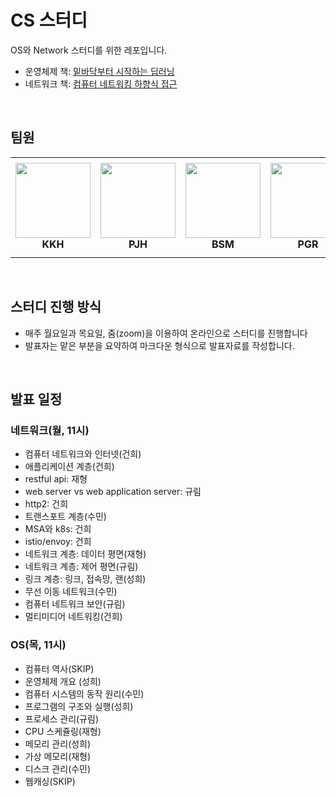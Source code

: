 # CS 스터디

OS와 Network 스터디를 위한 레포입니다.

- 운영체제 책: [밑바닥부터 시작하는 딥러닝](http://www.yes24.com/Product/Goods/34970929)
- 네트워크 책: [컴퓨터 네트워킹 하향식 접근](http://www.yes24.com/Product/Goods/45543957?OzSrank=1)

<br />

## 팀원

<table>
    <tr height="160px">
        <td align="center" width="150px">
            <a href="https://github.com/KeonHee"><img height="120px" width="120px" src="https://avatars.githubusercontent.com/u/16450962?v=4"/></a>
            <br />
            <strong>KKH</strong>
        </td>
        <td align="center" width="150px">
            <a href="https://github.com/Jay-Ppark"><img height="120px" width="120px" src="https://avatars.githubusercontent.com/u/29303223?v=4"/></a>
            <br />
            <strong>PJH</strong>
        </td>
        <td align="center" width="150px">
            <a href="https://github.com/bsm8734"><img height="120px" width="120px" src="https://avatars.githubusercontent.com/u/35002768?s=460&v=4"/></a>
            <br />
            <strong>BSM</strong>
        </td>
        <td align="center" width="150px">
            <a href="https://github.com/gyurim"><img height="120px" width="120px" src="https://avatars.githubusercontent.com/u/31344894?v=4"/></a>
            <br />
            <strong>PGR</strong>
        </td>
        <td align="center" width="150px">
            <a href="https://github.com/ParkSungHee"><img height="120px" width="120px" src="https://avatars.githubusercontent.com/u/22094204?v=4"/></a>
            <br />
            <strong>PSH</strong>
        </td>
    </tr>
</table>

<br />

## 스터디 진행 방식

- 매주 월요일과 목요일, 줌(zoom)을 이용하여 온라인으로 스터디를 진행합니다
- 발표자는 맡은 부분을 요약하여 마크다운 형식으로 발표자료를 작성합니다.

<br />

## 발표 일정

### 네트워크(월, 11시)

- 컴퓨터 네트워크와 인터넷(건희)
- 애플리케이션 계층(건희)
- restful api: 재형
- web server vs web application server: 규림
- http2: 건희
- 트랜스포트 계층(수민)
- MSA와 k8s: 건희
- istio/envoy: 건희
- 네트워크 계층: 데이터 평면(재형)
- 네트워크 계층: 제어 평면(규림)
- 링크 계층: 링크, 접속망, 랜(성희)
- 무선 이동 네트워크(수민)
- 컴퓨터 네트워크 보안(규림)
- 멀티미디어 네트워킹(건희)

### OS(목, 11시)

- 컴퓨터 역사(SKIP)
- 운영체제 개요 (성희)
- 컴퓨터 시스템의 동작 원리(수민)
- 프로그램의 구조와 실행(성희)
- 프로세스 관리(규림)
- CPU 스케쥴링(재형)
- 메모리 관리(성희)
- 가상 메모리(재형)
- 디스크 관리(수민)
- 웹캐싱(SKIP)
